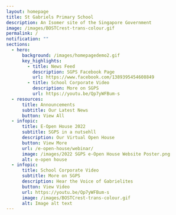 ```yaml
---
layout: homepage
title: St Gabriels Primary School
description: An Isomer site of the Singapore Government
image: /images/BOSTCrest-trans-colour.gif
permalink: /
notification: ""
sections:
  - hero:
      background: /images/homepagedemo2.gif
      key_highlights:
        - title: News Feed
          description: SGPS Facebook Page
          url: https://www.facebook.com/1389395454608849
        - title: School Corporate Video
          description: More on SGPS
          url: https://youtu.be/Qp7yWFBum-s
  - resources:
      title: Announcements
      subtitle: Our Latest News
      button: View All
  - infopic:
      title: E-Open House 2022
      subtitle: SGPS in a nutsehll
      description: Our Virtual Open House
      button: View More
      url: /e-open-house/webinar/
      image: /images/2022 SGPS e-Open House Website Poster.png
      alt: e-open house
  - infopic:
      title: School Corporate Video
      subtitle: More on SGPS
      description: Hear the Voice of Gabrielites
      button: View Video
      url: https://youtu.be/Qp7yWFBum-s
      image: /images/BOSTCrest-trans-colour.gif
      alt: Image alt text
---
```

